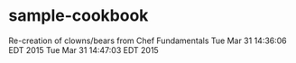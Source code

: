 # sample-cookbook

Re-creation of clowns/bears from Chef Fundamentals
Tue Mar 31 14:36:06 EDT 2015
Tue Mar 31 14:47:03 EDT 2015
